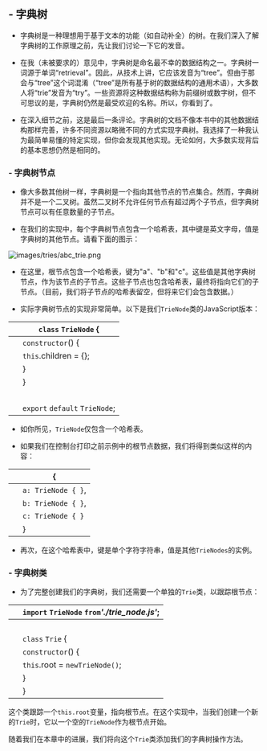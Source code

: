 ## -   字典树

-   字典树是一种理想用于基于文本的功能（如自动补全）的树。在我们深入了解字典树的工作原理之前，先让我们讨论一下它的发音。

-   在我（未被要求的）意见中，字典树是命名最不幸的数据结构之一。字典树一词源于单词“retrieval”。因此，从技术上讲，它应该发音为“tree”。但由于那会与“tree”这个词混淆（“tree”是所有基于树的数据结构的通用术语），大多数人将“trie”发音为“try”。一些资源将这种数据结构称为前缀树或数字树，但不可思议的是，字典树仍然是最受欢迎的名称。所以，你看到了。

-   在深入细节之前，这是最后一条评论。字典树的文档不像本书中的其他数据结构那样完善，许多不同资源以略微不同的方式实现字典树。我选择了一种我认为最简单易懂的特定实现，但你会发现其他实现。无论如何，大多数实现背后的基本思想仍然是相同的。

### -   字典树节点

-   像大多数其他树一样，字典树是一个指向其他节点的节点集合。然而，字典树并不是一个二叉树。虽然二叉树不允许任何节点有超过两个子节点，但字典树节点可以有任意数量的子节点。

-   在我们的实现中，每个字典树节点包含一个哈希表，其中键是英文字母，值是字典树的其他节点。请看下面的图示：

![images/tries/abc_trie.png](images/tries/abc_trie.png)

-   在这里，根节点包含一个哈希表，键为"a"、"b"和"c"。这些值是其他字典树节点，作为该节点的子节点。这些子节点也包含哈希表，最终将指向它们的子节点。（目前，我们将子节点的哈希表留空，但将来它们会包含数据。）

-   实际字典树节点的实现非常简单。以下是我们`TrieNode`类的JavaScript版本：

| ​  | ​`class`​ `TrieNode` { |
| --- | --- |
| ​  | ​`constructor`​() { |
| ​  | ​`this`​.children = {}; |
| ​  | } |
| ​  | } |
| ​  |  |
| ​  | ​`export` ​`default` ​`TrieNode`; |

-   如你所见，`TrieNode`仅包含一个哈希表。

-   如果我们在控制台打印之前示例中的根节点数据，我们将得到类似这样的内容：

| ​  | { |
| --- | --- |
| ​  | `a: TrieNode { }`, |
| ​  | `b: TrieNode { }`, |
| ​  | `c: TrieNode { }` |
| ​  | } |

-   再次，在这个哈希表中，键是单个字符字符串，值是其他`TrieNodes`的实例。

### -   字典树类

-   为了完整创建我们的字典树，我们还需要一个单独的`Trie`类，以跟踪根节点：

| ​  | ​`import` ​`TrieNode` ​`from` ​*'./trie_node.js'*​; |
| --- | --- |
| ​  |  |
| ​  | ​`class`​ `Trie` { |
| ​  | ​`constructor`​() { |
| ​  | ​`this`​.root = ​`new`​ `TrieNode()`; |
| ​  | } |
| ​  | } |

这个类跟踪一个`this.root`变量，指向根节点。在这个实现中，当我们创建一个新的`Trie`时，它以一个空的`TrieNode`作为根节点开始。

随着我们在本章中的进展，我们将向这个`Trie`类添加我们的字典树操作方法。
